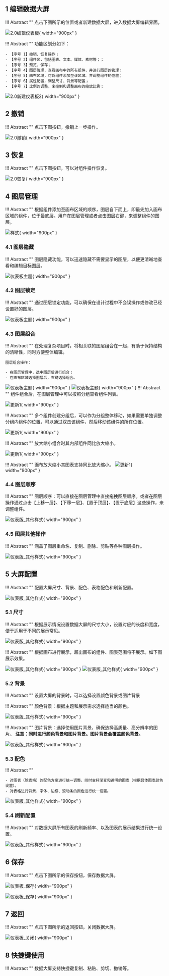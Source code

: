 ## 1 编辑数据大屏

!!! Abstract ""
	点击下图所示的位置或者新建数据大屏，进入数据大屏编辑界面。

![2.0编辑仪表板](../img/panel_generation/2.0点击编辑数据大屏.png){ width="900px" }

!!! Abstract ""
	功能区划分如下：

	- 【序号 1】撤销、恢复操作；
	- 【序号 2】组件区，包括图表、文本、媒体、素材等；；
	- 【序号 3】预览、保存；
	- 【序号 4】图层管理，查看画布中的所有组件，并进行图层的管理；
	- 【序号 5】画布区域，可将组件添加至该区域、并调整组件的位置；
	- 【序号 6】属性配置，调整尺寸、背景等配置；
	- 【序号 7】比例的调整，来控制和调整画布的缩放比例；

![2.0新建仪表板2](../img/panel_generation/2.0数据大屏布局.png){ width="900px" }

## 2 撤销

!!! Abstract ""
	点击下图按钮，撤销上一步操作。

![2.0撤销](../img/panel_generation/2.0数据大屏撤销.png){ width="900px" }

## 3 恢复

!!! Abstract ""
	点击下图按钮，可以对组件操作恢复。

![2.0恢复](../img/panel_generation/2.0数据大屏恢复.png){ width="900px" }

## 4 图层管理

!!! Abstract ""
	根据组件添加至画布区域的顺序，图层自下而上，即最先加入画布区域的组件，位于最底层。用户在图层管理或者点击图层右键，来调整组件的图层。

![样式](../img/panel_generation/2.0图层管理1.png){ width="900px" }

### 4.1 图层隐藏

!!! Abstract ""
	图层隐藏功能，可以迅速隐藏不需要显示的图层，以便更清晰地查看和编辑目标图层。
	
![仪表板主题](../img/panel_generation/2.0图层隐藏.png){ width="900px" }

### 4.2 图层锁定

!!! Abstract ""
	通过图层锁定功能，可以确保在设计过程中不会误操作或修改已经设置好的图层。

![仪表板主题](../img/panel_generation/2.0图层锁定.png){ width="900px" }

### 4.3 图层组合
!!! Abstract ""
	在处理复杂项目时，将相关联的图层组合在一起，有助于保持结构的清晰性，同时方便整体编辑。

	图层组合操作：
	
	- 在图层管理中，选中图层后进行组合；
	- 在画布区域选择图层后，右键选择组合。

![仪表板主题](../img/panel_generation/2.0图层组合2.png){ width="900px" }
![仪表板主题](../img/panel_generation/2.0视图图层组合.png){ width="900px" }
!!! Abstract ""
	组件组合后，在图层管理中可以按照分组查看组件列表。 

![更新1](../newimg/v2-2-9.png){ width="900px" }

!!! Abstract ""
	多个组件创建分组后，可以作为分组整体移动，如果需要单独调整分组内组件的位置，可以通过双击该组件，然后移动该组件的所在位置。 

![更新1](../newimg/v2-2-10.gif){ width="900px" }

!!! Abstract ""
	放大缩小组合时其内部组件同比放大缩小。

![更新1](../newimg/v2-2-11.gif){ width="900px" }

!!! Abstract ""
	画布放大缩小其图表支持同比放大缩小。
![更新1](../newimg/v2-2-12.gif){ width="900px" }

### 4.4 图层顺序

!!! Abstract ""
	图层顺序：可以直接在图层管理中直接拖拽图层顺序。或者在图层操作通过点击【上移一层】、【下移一层】、【置于顶层】、【置于底层】这些操作，来调整组件。

![仪表版_其他样式](../img/panel_generation/2.0图层顺序设置.png){ width="900px" }

### 4.5 图层其他操作

!!! Abstract ""
	涵盖了图层重命名、复制、删除、剪贴等各种图层操作。

![仪表版_其他样式](../img/panel_generation/2.0图层其他操作.png){ width="900px" }


## 5 大屏配置

!!! Abstract ""
	配置大屏尺寸、背景、配色、表格配色和刷新配置。

![仪表版_其他样式](../img/panel_generation/2.0大屏配置.png){ width="900px" }

### 5.1 尺寸

!!! Abstract ""
	根据展示情况设置数据大屏的尺寸大小，设置对应的长度和宽度，便于适用于不同的展示常见。

![仪表版_其他样式](../img/panel_generation/2.0尺寸调整.png){ width="900px" }


!!! Abstract ""
	根据画布进行展示，超出画布的组件、图表范围将不展示。如下图展示效果。

![仪表版_其他样式](../img/panel_generation/2.0尺寸超出.png){ width="900px" }
![仪表版_其他样式](../img/panel_generation/2.0尺寸超出预览.png){ width="900px" }

### 5.2 背景

!!! Abstract ""
	设置大屏的背景时，可以选择设置颜色背景或图片背景

!!! Abstract ""
	颜色背景：根据主题和展示需求选择适当的颜色。

![仪表版_其他样式](../img/panel_generation/2.0大屏配置背景颜色.png){ width="900px" }

!!! Abstract ""
	图片背景：选择使用图片背景，确保选择高质量、高分辨率的图片。
	**注意：同时进行颜色背景和图片背景。图片背景会覆盖颜色背景。**

![仪表版_其他样式](../img/panel_generation/2.0背景设置图片.png){ width="900px" }

### 5.3 配色

!!! Abstract ""

	- 对图表（除表格）的配色方案进行统一调整，同时支持渐变和透明的图表（根据具体图表颜色设置）。
	- 对表格进行背景、字体、边框、滚动条的颜色进行统一设置。

![仪表版_其他样式](../img/panel_generation/2.0大屏设置配色.png){ width="900px" }


### 5.4 刷新配置

!!! Abstract ""
	对数据大屏所有图表的刷新频率、以及图表的展示结果进行统一设置。

![仪表版_其他样式](../img/panel_generation/2.0数据大屏刷新频率.png){ width="900px" }


## 6 保存

!!! Abstract ""
	点击下图所示的保存按钮，保存数据大屏。

![仪表板_保存](../img/panel_generation/2.0数据大屏保存.png){ width="900px" }

![仪表板_保存](../img/panel_generation/2.0数据大屏保存确认.png){ width="900px" }

## 7 返回

!!! Abstract ""
	点击下图所示的返回按钮，关闭数据大屏。

![仪表板_关闭](../img/panel_generation/2.0数据大屏返回.png){ width="900px" }

## 8 快捷键使用

!!! Abstract ""
	数据大屏支持快捷键复制、粘贴、剪切、撤销等。  


